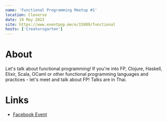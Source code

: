 ```yaml
---
name: 'Functional Programming Meetup #1'
location: Cleverse
date: 19 May 2023
site: https://www.eventpop.me/e/15089/functional
hosts: ['Creatorsgarten']
---
```


# About

Let's talk about functional programming! If you're into FP, Clojure, Haskell, Elixir, Scala, OCaml or other functional programming languages and practices - let's meet and talk about FP! Talks are in Thai.

# Links

- [Facebook Event](https://facebook.com/events/205881275552948)
